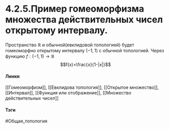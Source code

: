 # 4.2.5.Пример гомеоморфизма множества действительных чисел открытому интервалу.
Пространство $\mathbb{R}$ и обычной(евклидовой топологией) будет гомеоморфно открытому интервалу $(-1,1)$ с обычной топологией.
Через функцию $f:(-1,1)\rightarrow\mathbb{R}$ $$f(x)=\frac{x}{1-|x|}$$
#### Линки 
[[Гомеоморфизм]],
[[Евклидова топология]],
[[Открытое множество]],
[[Интервал]],
[[Функция или отображение]],
[[Множество действительных чисел]]
#### Тэги 
 #Общая_топология